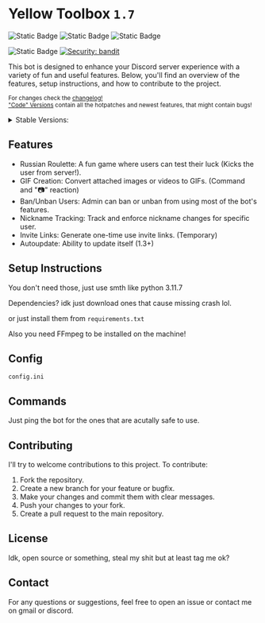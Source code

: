# Yellow Toolbox `1.7`

![Static Badge](https://img.shields.io/badge/Stable_Version-1.7-yellow)
![Static Badge](https://img.shields.io/badge/Code_Version-1.7-yellow)
![Static Badge](https://img.shields.io/badge/Maintainer-KRWCLASSIC-green)

![Static Badge](https://img.shields.io/badge/Current_State-Alpha-red)
[![Security: bandit](https://img.shields.io/badge/Security-bandit-yellow.svg)](https://github.com/PyCQA/bandit)

This bot is designed to enhance your Discord server experience with a variety of fun and useful features. Below, you'll find an overview of the features, setup instructions, and how to contribute to the project.

<sub>For changes check the <a href="https://github.com/KRWCLASSIC/YellowToolbox/blob/main/files/changelog.txt">changelog!</a></sub><br>
<sub><a href="https://github.com/KRWCLASSIC/YellowToolbox">"Code" Versions</a> contain all the hotpatches and newest features, that might contain bugs!</sub>
<details>
<summary>Stable Versions:</summary>
<a href="no link">Latest - 1.7</a><br>
<sub><a href="https://github.com/KRWCLASSIC/YellowToolbox/tree/5192439a3dbbce54edde1440fac6ceee54754c0f">1.6</a></sub><br>
<sub><a href="https://github.com/KRWCLASSIC/YellowToolbox/tree/9e04f9060edae2a102e37ae245e6c767b8328b5e">1.5</a></sub><br>
<sub><a href="https://github.com/KRWCLASSIC/YellowToolbox/tree/d135c289d90f62d83e2993bc044af8af70682e83">1.4</a></sub><br>
<sub><a href="https://github.com/KRWCLASSIC/YellowToolbox/tree/86b873cedd16cdd924d5e06bf06a584676f626e0">1.3</a></sub><br>
<sub><a href="https://github.com/KRWCLASSIC/YellowToolbox/tree/6c041521391a59dcc5033191994e0605fd1a33d6">1.2</a></sub><br>
<sub><a href="https://github.com/KRWCLASSIC/YellowToolbox/tree/9ac6d7cc7d1de5784b167149c18c656343168fed">1.1</a></sub><br>
<sub><a href="https://github.com/KRWCLASSIC/YellowToolbox/tree/71bec75a9213724ef674ac19d8863e14fc61643c">1.0</a></sub><br>
</details>

## Features

- Russian Roulette: A fun game where users can test their luck (Kicks the user from server!).
- GIF Creation: Convert attached images or videos to GIFs. (Command and "📷" reaction)
- Ban/Unban Users: Admin can ban or unban from using most of the bot's features.
- Nickname Tracking: Track and enforce nickname changes for specific user.
- Invite Links: Generate one-time use invite links. (Temporary)
- Autoupdate: Ability to update itself (1.3+)

## Setup Instructions

You don't need those, just use smth like python 3.11.7

Dependencies? idk just download ones that cause missing crash lol.

or just install them from `requirements.txt`

Also you need FFmpeg to be installed on the machine!

## Config

`config.ini`

## Commands

Just ping the bot for the ones that are acutally safe to use.

## Contributing

I'll try to welcome contributions to this project. To contribute:

1. Fork the repository.
2. Create a new branch for your feature or bugfix.
3. Make your changes and commit them with clear messages.
4. Push your changes to your fork.
5. Create a pull request to the main repository.

## License

Idk, open source or something, steal my shit but at least tag me ok?

## Contact

For any questions or suggestions, feel free to open an issue or contact me on gmail or discord.
